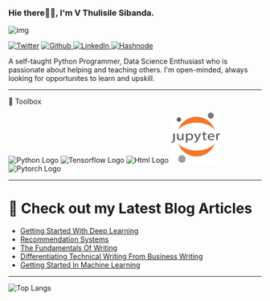 ### Hie there👋🏿, I'm V Thulisile Sibanda.
![img](https://i.pinimg.com/originals/88/44/13/884413348e601d88831b61fd969aafc4.gif)





<a href="https://twitter.com/thulieblack" target="_blank">
<img alt="Twitter" src="https://img.shields.io/badge/-Twitter-1DA1F2?logo=twitter&logoColor=white&style=flat-square" /></a>
<a href="https://github.com/thulieblack" target="_blank">
<img alt="Github" src="https://img.shields.io/badge/-GitHub-181717?&style=flat-square&logo=github&logoColor=white" />
<a href="https://www.linkedin.com/in/v-thulisile-sibanda/" target="_blank">
<img alt="LinkedIn" src="https://img.shields.io/badge/-LinkedIn-0A66C2?&style=flat-square&logo=linkedin&logoColor=white" />
</a>
<a href="https://hashnode.com/@thulieblack" target="_blank"><img alt="Hashnode" src="https://img.shields.io/badge/-Hashnode-2962FF?logo=hashnode&style=flat-square" /></a>


A self-taught Python Programmer, Data Science Enthusiast who is passionate about helping and teaching others. I'm open-minded, always looking for opportunites to learn and upskill.


---

🧰 Toolbox


<img src="https://cdn.worldvectorlogo.com/logos/python-5.svg" alt="Python Logo" width="100" height="100"/> <img src="https://cdn.worldvectorlogo.com/logos/tensorflow-2.svg" alt="Tensorflow Logo" width="100" height="100"/> <img src="https://cdn.worldvectorlogo.com/logos/html5-2.svg" alt="Html Logo" width="100" height="100"/> <img src="https://raw.githubusercontent.com/devicons/devicon/c7d326b6009e60442abc35fa45706d6f30ee4c8e/icons/jupyter/jupyter-original-wordmark.svg" alt="juypter Logo" width="100" height="100"/> <img src="https://cdn.icon-icons.com/icons2/2699/PNG/512/pytorch_logo_icon_169823.png" alt="Pytorch Logo" width="200" height="100"/>      


---


# 📩 Check out my Latest Blog Articles 
<!-- BLOG-POST-LIST:START -->
- [Getting Started With Deep Learning](https://thulieblack.hashnode.dev/getting-started-with-deep-learning)
- [Recommendation Systems](https://thulieblack.hashnode.dev/recommendation-systems)
- [The Fundamentals Of Writing](https://thulieblack.hashnode.dev/the-fundamentals-of-writing)
- [Differentiating Technical Writing From Business Writing](https://thulieblack.hashnode.dev/differentiating-technical-writing-from-business-writing)
- [Getting Started In Machine Learning](https://thulieblack.hashnode.dev/getting-started-in-machine-learning)
<!-- BLOG-POST-LIST:END -->


---

![Top Langs](https://github-readme-stats.vercel.app/api/top-langs/?username=thulieblack&theme=tokyonight)


